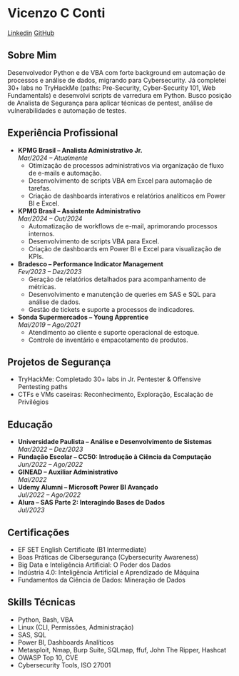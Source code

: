 <h1>Vicenzo C Conti</h1>
<p>
  <a href="https://www.linkedin.com/in/vicenzocconti">Linkedin</a>
  <a href="https://github.com/VConti0">GitHub</a>
</p>
<h2>Sobre Mim</h2>
<p>
  Desenvolvedor Python e de VBA com forte background em automação de processos e análise de dados, migrando para Cybersecurity.
  Já completei 30+ labs no TryHackMe (paths: Pre-Security, Cyber-Security 101, Web Fundamentals) e desenvolvi scripts de varredura em Python.
  Busco posição de Analista de Segurança para aplicar técnicas de pentest, análise de vulnerabilidades e automação de testes.
</p>

<h2>Experiência Profissional</h2>
  <ul>
  <li>
    <strong>KPMG Brasil – Analista Administrativo Jr.</strong><br>
    <em>Mar/2024 – Atualmente</em>
    <ul>
      <li>Otimização de processos administrativos via organização de fluxo de e-mails e automação.</li>
      <li>Desenvolvimento de scripts VBA em Excel para automação de tarefas.</li>
      <li>Criação de dashboards interativos e relatórios analíticos em Power BI e Excel.</li>
    </ul>
  </li>
  <li>
    <strong>KPMG Brasil – Assistente Administrativo</strong><br>
    <em>Mar/2024 – Out/2024</em>
    <ul>
      <li>Automatização de workflows de e-mail, aprimorando processos internos.</li>
      <li>Desenvolvimento de scripts VBA para Excel.</li>
      <li>Criação de dashboards em Power BI e Excel para visualização de KPIs.</li>
    </ul>
  </li>
  <li>
    <strong>Bradesco – Performance Indicator Management</strong><br>
    <em>Fev/2023 – Dez/2023</em>
    <ul>
      <li>Geração de relatórios detalhados para acompanhamento de métricas.</li>
      <li>Desenvolvimento e manutenção de queries em SAS e SQL para análise de dados.</li>
      <li>Gestão de tickets e suporte a processos de indicadores.</li>
    </ul>
  </li>
  <li>
    <strong>Sonda Supermercados – Young Apprentice</strong><br>
    <em>Mai/2019 – Ago/2021</em>
    <ul>
      <li>Atendimento ao cliente e suporte operacional de estoque.</li>
      <li>Controle de inventário e empacotamento de produtos.</li>
    </ul>
  </li>
</ul>

<h2>Projetos de Segurança</h2>
<ul>
  <li>TryHackMe: Completado 30+ labs in Jr. Pentester & Offensive Pentesting paths</li>
  <li>CTFs e VMs caseiras: Reconhecimento, Exploração, Escalação de Privilégios</li>
</ul>

<h2>Educação</h2>
 <ul>
  <li>
    <strong>Universidade Paulista – Análise e Desenvolvimento de Sistemas</strong><br>
    <em>Mar/2022 – Dez/2023</em>
  </li>
  <li>
    <strong>Fundação Escolar – CC50: Introdução à Ciência da Computação</strong><br>
    <em>Jun/2022 – Ago/2022</em>
  </li>
  <li>
    <strong>GINEAD – Auxiliar Administrativo</strong><br>
    <em>Mai/2022</em>
  </li>
  <li>
    <strong>Udemy Alumni – Microsoft Power BI Avançado</strong><br>
    <em>Jul/2022 – Ago/2022</em>
  </li>
  <li>
    <strong>Alura – SAS Parte 2: Interagindo Bases de Dados</strong><br>
    <em>Jul/2023</em>
  </li>
</ul>

<h2>Certificações</h2>
<ul>
  <li>EF SET English Certificate (B1 Intermediate)</li>
  <li>Boas Práticas de Cibersegurança (Cybersecurity Awareness)</li>
  <li>Big Data e Inteligência Artificial: O Poder dos Dados</li>
  <li>Indústria 4.0: Inteligência Artificial e Aprendizado de Máquina</li>
  <li>Fundamentos da Ciência de Dados: Mineração de Dados</li>
</ul>

<h2>Skills Técnicas</h2>
<ul>
<li>Python, Bash, VBA</li>
 <li>Linux (CLI, Permissões, Administração)</li>
 <li>SAS, SQL</li>
 <li>Power BI, Dashboards Analíticos</li>
 <li>Metasploit, Nmap, Burp Suite, SQLmap, ffuf, John The Ripper, Hashcat</li>
 <li>OWASP Top 10, CVE</li>
 <li>Cybersecurity Tools, ISO 27001</li>
</ul>
